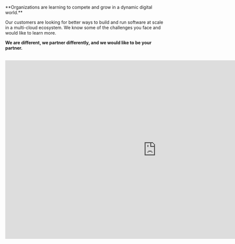 <br>
**Organizations are learning to compete and grow in a dynamic digital world.**

Our customers are looking for better ways to build and run software at scale in a multi-cloud ecosystem. We know some of the challenges you face and would like to learn more.

**We are different, we partner differently, and we would like to be your partner.**
<br>
<br>

<iframe src="https://docs.google.com/presentation/d/e/2PACX-1vSWPKXIdOxvE4twTkir3l3Kmh3CFaT0rkzVOEdCgR8qqJyR8EqQXxEkGSnjcfyRTdik7Z4vOrS0fZzA/embed?start=false&loop=false&delayms=3000" frameborder="0" width="960" height="569" allowfullscreen="true" mozallowfullscreen="true" webkitallowfullscreen="true"></iframe>
